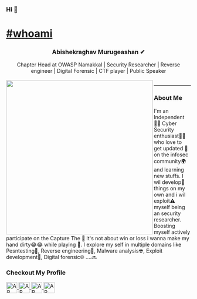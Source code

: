 ### Hi 👋

#  [#whoami](https://www.flowcode.com/page/arhaxor21)
<center>
<h3> Abishekraghav Murugeashan ✔</h3>
  Chapter Head at OWASP Namakkal | Security Researcher | Reverse engineer | Digital Forensic | CTF player | Public Speaker
  <br>
</center>
  <br>
  <img align="left" src="https://media.giphy.com/media/d5k2sqNLfCaR8ATBI1/giphy.gif" width="400" height="420" > 
<hr>

### About Me

I'm an Independent🚶‍♂️ Cyber Security enthusiast👨‍💻  who love to get updated 📢 on the infosec community🌍 and learning new stuffs. I wil develop💭 things on my own and i wil exploit⚠ myself being an security researcher. Boosting myself actively participate on the Capture The 🏁 it's not about win or loss i wanna make my hand dirty😂😂 while playing 🔞. I explore my self in multiple domains like Pesntesting📌, Reverse engineering🔁, Malware analysis☢, Exploit development🔰, Digital forensic🌐 ....🔜
 <br>
   ### Checkout My Profile
 <a href="https://twitter.com/arhaxor21"><span class="icon-twitter"><img align="center" alt="AR Twitter" width="30px" src="https://raw.githubusercontent.com/arhaxor21/arhaxor21.github.io/main/images/Twitter.png" />
<a href="https://www.facebook.com/arhaxor21"><img align="center" alt="AR Facebook" width="30px" src="https://raw.githubusercontent.com/arhaxor21/arhaxor21.github.io/main/images/Facebook.png" />
 <a href="https://www.instagram.com/independent__learner/"><img align="center" alt="AR Instagram" width="30px" src="https://raw.githubusercontent.com/arhaxor21/arhaxor21.github.io/main/images/Instagram.png" />
 <a href="https://www.linkedin.com/in/arhaxor21/"><img align="center" alt="AR Linkedin" width="30px" src="https://raw.githubusercontent.com/arhaxor21/arhaxor21.github.io/main/images/Linkedin.png" />
